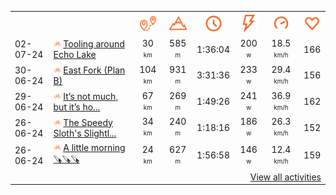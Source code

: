 <table>
    <tr>
        <th></th>
        <th></th>
        <th align="center"><img src="https://raw.githubusercontent.com/robiningelbrecht/strava-activities/master/public/distance.svg" width="30" alt="distance" title="distance"/></th>
        <th align="center"><img src="https://raw.githubusercontent.com/robiningelbrecht/strava-activities/master/public/elevation.svg" width="30" alt="elevation" title="elevation"/></th>
        <th align="center"><img src="https://raw.githubusercontent.com/robiningelbrecht/strava-activities/master/public/time.svg" width="30" alt="time" title="time"/></th>
        <th align="center"><img src="https://raw.githubusercontent.com/robiningelbrecht/strava-activities/master/public/average-watt.svg" width="30" alt="average watts" title="average watts"/></th>
        <th align="center"><img src="https://raw.githubusercontent.com/robiningelbrecht/strava-activities/master/public/average-speed.svg" width="30" alt="average speed" title="average speed"/></th>
        <th align="center"><img src="https://raw.githubusercontent.com/robiningelbrecht/strava-activities/master/public/heart-rate.svg" width="30" alt="average heart rate" title="average heart rate"/></th>
    </tr>
            <tr>
            <td>02-07-24</td>
            <td>
                <img src="https://raw.githubusercontent.com/robiningelbrecht/strava-activities/master/public/activity-ride.svg" width="12" alt="Tooling around Echo Lake" title="Tooling around Echo Lake"/>
<a href="https://www.strava.com/activities/11793600010" title="Kcal: 1288 | Gear: None ">Tooling around Echo Lake</a>
            </td>
            <td align="center">30 <sup><sub>km</sub></sup></td>
            <td align="center">585 <sup><sub>m</sub></sup></td>
            <td align="center">1:36:04</td>
            <td align="center">200 <sup><sub>w</sub></sup></td>
            <td align="center">18.5 <sup><sub>km/h</sub></sup></td>
            <td align="center">166</td>
        </tr>
            <tr>
            <td>30-06-24</td>
            <td>
                <img src="https://raw.githubusercontent.com/robiningelbrecht/strava-activities/master/public/activity-ride.svg" width="12" alt="East Fork (Plan B)" title="East Fork (Plan B)"/>
<a href="https://www.strava.com/activities/11777554638" title="Kcal: 3249 | Gear: None ">East Fork (Plan B)</a>
            </td>
            <td align="center">104 <sup><sub>km</sub></sup></td>
            <td align="center">931 <sup><sub>m</sub></sup></td>
            <td align="center">3:31:36</td>
            <td align="center">233 <sup><sub>w</sub></sup></td>
            <td align="center">29.4 <sup><sub>km/h</sub></sup></td>
            <td align="center">156</td>
        </tr>
            <tr>
            <td>29-06-24</td>
            <td>
                <img src="https://raw.githubusercontent.com/robiningelbrecht/strava-activities/master/public/activity-ride.svg" width="12" alt="It’s not much, but it’s honest work" title="It’s not much, but it’s honest work"/>
<a href="https://www.strava.com/activities/11769916712" title="Kcal: 1738 | Gear: None ">It’s not much, but it’s ho...</a>
            </td>
            <td align="center">67 <sup><sub>km</sub></sup></td>
            <td align="center">269 <sup><sub>m</sub></sup></td>
            <td align="center">1:49:26</td>
            <td align="center">241 <sup><sub>w</sub></sup></td>
            <td align="center">36.9 <sup><sub>km/h</sub></sup></td>
            <td align="center">162</td>
        </tr>
            <tr>
            <td>26-06-24</td>
            <td>
                <img src="https://raw.githubusercontent.com/robiningelbrecht/strava-activities/master/public/activity-ride.svg" width="12" alt="The Speedy Sloth&#039;s Slightly Sweaty Spin" title="The Speedy Sloth&#039;s Slightly Sweaty Spin"/>
<a href="https://www.strava.com/activities/11748751505" title="Kcal: 983 | Gear: None ">The Speedy Sloth&#039;s Slightl...</a>
            </td>
            <td align="center">34 <sup><sub>km</sub></sup></td>
            <td align="center">240 <sup><sub>m</sub></sup></td>
            <td align="center">1:18:16</td>
            <td align="center">186 <sup><sub>w</sub></sup></td>
            <td align="center">26.3 <sup><sub>km/h</sub></sup></td>
            <td align="center">152</td>
        </tr>
            <tr>
            <td>26-06-24</td>
            <td>
                <img src="https://raw.githubusercontent.com/robiningelbrecht/strava-activities/master/public/activity-ride.svg" width="12" alt="A little morning 🪚🪚🪚" title="A little morning 🪚🪚🪚"/>
<a href="https://www.strava.com/activities/11746497482" title="Kcal: 1260 | Gear: None ">A little morning 🪚🪚🪚</a>
            </td>
            <td align="center">24 <sup><sub>km</sub></sup></td>
            <td align="center">627 <sup><sub>m</sub></sup></td>
            <td align="center">1:56:58</td>
            <td align="center">146 <sup><sub>w</sub></sup></td>
            <td align="center">12.4 <sup><sub>km/h</sub></sup></td>
            <td align="center">159</td>
        </tr>
                <tr>
            <td colspan="8" align="right"><a href="https://github.com/robiningelbrecht/strava-activities#activities">View all activities</a></td>
        </tr>
    </table>
